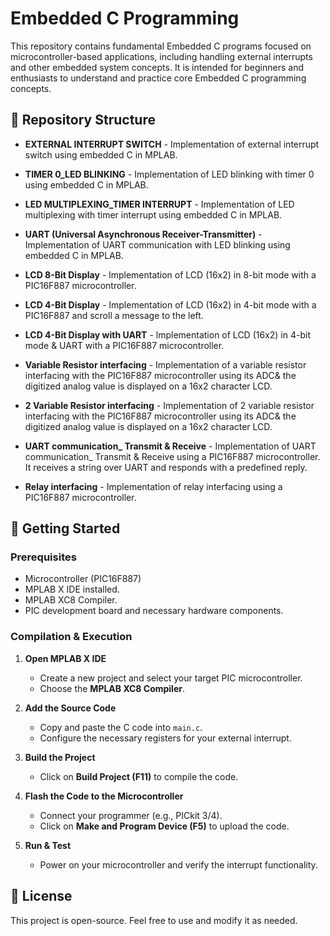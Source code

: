 # Embedded C Programming  

This repository contains fundamental Embedded C programs focused on microcontroller-based applications, including handling external interrupts and other embedded system concepts. It is intended for beginners and enthusiasts to understand and practice core Embedded C programming concepts.

## 📂 Repository Structure  

- **EXTERNAL INTERRUPT SWITCH** - Implementation of external interrupt switch using embedded C in MPLAB.

- **TIMER 0_LED BLINKING** - Implementation of LED blinking with timer 0 using embedded C in MPLAB.

- **LED MULTIPLEXING_TIMER INTERRUPT** - Implementation of  LED multiplexing with timer interrupt using embedded C in MPLAB.

- **UART (Universal Asynchronous Receiver-Transmitter)** - Implementation of UART communication with LED blinking using  embedded C in MPLAB.

- **LCD 8-Bit Display** - lmplementation of LCD (16x2) in 8-bit mode with a PIC16F887 microcontroller.

- **LCD 4-Bit Display** - lmplementation of LCD (16x2) in 4-bit mode with a PIC16F887 and scroll a message to the left.

- **LCD 4-Bit Display with UART** - lmplementation of LCD (16x2) in 4-bit mode & UART with a PIC16F887 microcontroller.

- **Variable Resistor interfacing** - Implementation of a variable resistor interfacing with the PIC16F887 microcontroller
using its ADC& the digitized analog value is displayed on a 16x2 character LCD.     

- **2 Variable Resistor interfacing** - Implementation of 2 variable resistor interfacing with the PIC16F887 microcontroller
using its ADC& the digitized analog value is displayed on a 16x2 character LCD. 

- **UART communication_ Transmit & Receive** - Implementation of UART communication_ Transmit & Receive using a PIC16F887 microcontroller. It receives a string over UART and responds with a predefined reply.

- **Relay interfacing** - Implementation of relay interfacing using a PIC16F887 microcontroller.

                                            
                                 
## 🔧 Getting Started  

### Prerequisites  

- Microcontroller (PIC16F887)  
- MPLAB X IDE installed.  
- MPLAB XC8 Compiler.  
- PIC development board and necessary hardware components.  

### Compilation & Execution  

1. **Open MPLAB X IDE**  
   - Create a new project and select your target PIC microcontroller.  
   - Choose the **MPLAB XC8 Compiler**.  

2. **Add the Source Code**  
   - Copy and paste the C code into `main.c`.  
   - Configure the necessary registers for your external interrupt.  

3. **Build the Project**  
   - Click on **Build Project (F11)** to compile the code.  

4. **Flash the Code to the Microcontroller**  
   - Connect your programmer (e.g., PICkit 3/4).  
   - Click on **Make and Program Device (F5)** to upload the code.  

5. **Run & Test**  
   - Power on your microcontroller and verify the interrupt functionality.  

## 📜 License  

This project is open-source. Feel free to use and modify it as needed.  
